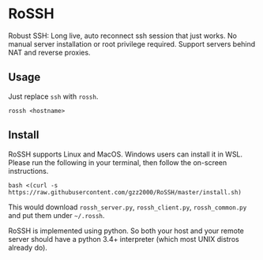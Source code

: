 # RoSSH
Robust SSH: Long live, auto reconnect ssh session that just works. No manual server installation or root privilege required. Support servers behind NAT and reverse proxies.

## Usage
Just replace `ssh` with `rossh`.
``` shell
rossh <hostname>
```

## Install
RoSSH supports Linux and MacOS. Windows users can install it in WSL. Please run the following in your terminal, then follow the on-screen instructions.
``` shell
bash <(curl -s https://raw.githubusercontent.com/gzz2000/RoSSH/master/install.sh)
```

This would download `rossh_server.py`, `rossh_client.py`, `rossh_common.py` and put them under `~/.rossh`.

RoSSH is implemented using python. So both your host and your remote server should have a python 3.4+ interpreter (which most UNIX distros already do).



